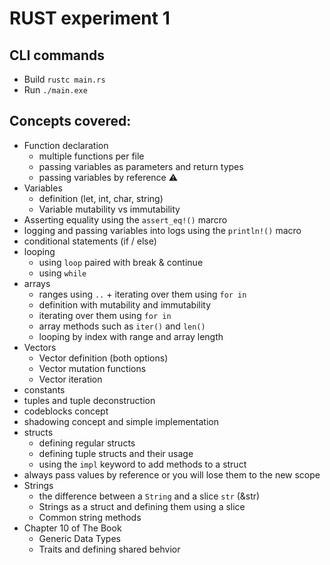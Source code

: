 # RUST experiment 1

## CLI commands
* Build `rustc main.rs`
* Run `./main.exe`

## Concepts covered:
* Function declaration
    * multiple functions per file
    * passing variables as parameters and return types
    * passing variables by reference ⚠
* Variables
    * definition (let, int, char, string)
    * Variable mutability vs immutability 
* Asserting equality using the `assert_eq!()` marcro
* logging and passing variables into logs using the `println!()` macro
* conditional statements (if / else)
* looping
    * using `loop` paired with break & continue
    * using `while`
* arrays
    * ranges using `..` + iterating over them using `for in`
    * definition with mutability and immutability
    * iterating over them using `for in`
    * array methods such as `iter()` and `len()`
    * looping by index with range and array length
* Vectors
    * Vector definition (both options)
    * Vector mutation functions
    * Vector iteration
* constants
* tuples and tuple deconstruction
* codeblocks concept
* shadowing concept and simple implementation
* structs
    * defining regular structs
    * defining tuple structs and their usage
    * using the `impl` keyword to add methods to a struct
* always pass values by reference or you will lose them to the new scope
* Strings
    * the difference between a `String` and a slice `str` (&str)
    * Strings as a struct and defining them using a slice 
    * Common string methods
* Chapter 10 of The Book
    * Generic Data Types
    * Traits and defining shared behvior